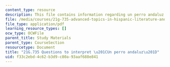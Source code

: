 ```yaml
---
content_type: resource
description: This file contains information regarding un perro andaluz.
file: /media/courses/21g-735-advanced-topics-in-hispanic-literature-and-film-the-films-of-luis-bunuel-fall-2013/f33c2ebd4c62b3d9c80a93aaf688e841_MIT21G_735F13_Ques_perro.pdf
file_type: application/pdf
learning_resource_types: []
ocw_type: OCWFile
parent_title: Study Materials
parent_type: CourseSection
resourcetype: Document
title: "21G.735 Questions to interpret \u201CUn perro andaluz\u201D"
uid: f33c2ebd-4c62-b3d9-c80a-93aaf688e841
---
```

